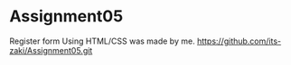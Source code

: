 # Assignment05
Register form Using HTML/CSS was made by me.
https://github.com/its-zaki/Assignment05.git
